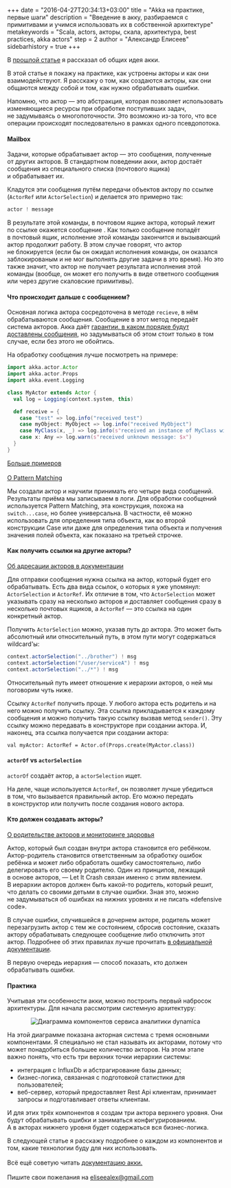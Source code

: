 +++
date = "2016-04-27T20:34:13+03:00"
title = "Akka на практике, первые шаги"
description = "Введение в акку, разбираемся с примитивами и учимся использовать их в собственной архитектуре"
metakeywords = "Scala, actors, акторы, скала, архитектура, best practices, akka actors"
step = 2
author = "Александр Елисеев"
sidebarhistory = true
+++

В [прошлой статье](/dynamica-1/1-akka/) я рассказал об общих идея акки.

В этой статье я покажу на практике, как устроены акторы и как они взаимодействуют.
Я расскажу о том, как создаются акторы, как они общаются между собой и том, как нужно обрабатывать ошибки.

Напомню, что актор — это абстракция, которая позволяет использовать изменяющиеся ресурсы при обработке поступивших задач, не задумываясь о многопоточности. Это возможно из-за того, что все операции происходят последовательно в рамках одного псевдопотока.

#### Mailbox

Задачи, которые обрабатывает актор — это сообщения, полученные от других акторов. В стандартном поведении акки, актор достаёт сообщения из специального списка (почтового ящика) и обрабатывает их.

Кладутся эти сообщения путём передачи объектов актору по ссылке (`ActorRef` или `ActorSelection`) и делается это примерно так:

```scala
actor ! message
```

В результате этой команды, в почтовом ящике актора, который лежит по ссылке окажется сообщение .
Как только сообщение попадёт в почтовый ящик, исполнение этой команды закончится и вызывающий актор продолжит работу.
В этом случае говорят, что актор не блокируется (если бы он ожидал исполнения команды, он оказался заблокированым и не мог выполнять другие задачи в это время).
Но это также значит, что актор не получает результата исполнения этой команды (вообще, он может его получить в виде ответного сообщения или через другие скаловские примитивы).

#### Что происходит дальше с сообщением?

Основная логика актора сосредоточена в методе `recieve`, в нём обрабатываются сообщения.
Сообщение в этот метод передаёт система акторов.
Акка даёт [гарантии, в каком порядке будут доставлены сообщения](http://doc.akka.io/docs/akka/current/general/message-delivery-reliability.html),
но задумываться об этом стоит только в том случае, если без этого не обойтись.

На обработку сообщения лучше посмотреть на примере:


```scala
import akka.actor.Actor
import akka.actor.Props
import akka.event.Logging

class MyActor extends Actor {
  val log = Logging(context.system, this)

  def receive = {
    case "test" => log.info("received test")
    case myObject: MyObject => log.info("received MyObject")
    case MyClass(x, _) => log.info(s"received an instance of MyClass with first field [$x]")
    case x: Any => log.warn(s"received unknown message: $x")
  }
}
```

<div class="factoid">
  <a href="http://doc.akka.io/docs/akka/current/scala/actors.html">Больше примеров</a><br><br>
  <a href="http://docs.scala-lang.org/tutorials/tour/pattern-matching.html">О Pattern Matching</a>
</div>

Мы создали актор и научили принимать его четыре вида сообщений. Результаты приёма мы записываем в логи.
Для обработки сообщений используется Pattern Matching, эта конструкция, похожа на `switch...case`, но более универсальна.
В частности, её можно использовать для определения типа объекта, как во второй конструкции Case
или даже для определения типа объекта и получения значения полей объекта, как показано на третьей строчке.

#### Как получить ссылки на другие акторы?

<div class="factoid">
  <a href="http://doc.akka.io/docs/akka/current/general/addressing.html">Об адресации акторов в документации</a>
</div>

Для отправки сообщения нужна ссылка на актор, который будет его обрабатывать.
Есть два вида ссылок, о которых я уже упомянул: `ActorSelection` и `ActorRef`.
Их отличие в том, что `ActorSelection` может указывать сразу на несколько акторов
и доставляет сообщения сразу в несколько почтовых ящиков, а `ActorRef` — это ссылка
на один конкретный актор.

Получить `ActorSelection` можно, указав путь до актора. Это может быть абсолютный или относительный путь, в этом пути могут содержаться wildcard'ы:

```scala
context.actorSelection("../brother") ! msg
context.actorSelection("/user/serviceA") ! msg
context.actorSelection("../*") ! msg
```

Относительный путь имеет отношение к иерархии акторов, о ней мы поговорим чуть ниже.

Ссылку `ActorRef` получить проще. У любого актора есть родитель и на него можно получить ссылку.
Эта ссылка прикладывается к каждому сообщения и можно получить такую ссылку вызвав метод `sender()`.
Эту ссылку можно передавать в конструкторе при создании актора.
И, наконец, эта ссылка получается при создании актора:

```
val myActor: ActorRef = Actor.of(Props.create(MyActor.class))
```

<div class="summary">
  <h4><code>actorOf</code> vs <code>actorSelection</code></h4>
  <p><code>actorOf</code> создаёт актор, а <code>actorSelection</code> ищет.</p>
  <p>На деле, чаще используется <code>ActorRef</code>, он позволяет лучше убедиться
  в том, что вызывается правильный актор. Его можно передать в конструктор
  или получить после создания нового актора.</p>
</div>

#### Кто должен создавать акторы?

<div class="factoid">
  <a href="http://doc.akka.io/docs/akka/current/general/supervision.html">О родительстве акторов и мониторинге здоровья</a>
</div>

Актор, который был создан внутри актора становится его ребёнком. Актор-родитель становится ответственным за обработку ошибок ребёнка
и может либо обработать ошибку самостоятельно, либо делегировать его своему родителю.
Один из принципов, лежащий в основе акторов, — Let It Crash связан именно с этим явлением.
В иерархии акторов должен быть какой-то родитель, который решит, что делать со своими детьми в случае ошибки.
Зная это, можно не задумываться об ошибках на нижних уровнях и не писать «defensive code».

В случае ошибки, случившейся в дочернем акторе, родитель может перезагрузить актор
с тем же состоянием, сбросив состояние, сказать актору обрабатывать следующее сообщение
либо отключить этот актор. Подробнее об этих правилах лучше прочитать
[в официальной документации](http://doc.akka.io/docs/akka/current/general/supervision.html#What_Supervision_Means).

<div class="summary">
  <p>В первую очередь иерархия — способ показать, кто должен обрабатывать ошибки.</p>
</div>

#### Практика

Учитывая эти особенности акки, можно построить первый набросок архитектуры.
Для начала рассмотрим системную архитектуру:

<div style="text-align: center">
  <img src="/image/dy-1-2/components.png" style="max-width: 450px;" title="Диаграмма компонентов сервиса аналитики dynamica" alt="Диаграмма компонентов сервиса аналитики dynamica"/>
</div>

На этой диаграмме показана акторная система с тремя основными компонентами.
Я специально не стал называть их акторами, потому что может понадобиться большее количество акторов.
На этом этапе важно понять, что есть три верхних точки иерархии системы:

- интеграция с InfluxDb и абстрагирование базы данных;
- бизнес-логика, связанная с подготовкой статистики для пользователей;
- веб-сервер, который предоставляет Rest Api клиентам, принимает запросы
и подготавливает ответы клиентам.

И для этих трёх компонентов я создам три актора верхнего уровня.
Они будут обрабатывать ошибки и заниматься конфигурированием.
А в акторах нижнего уровня будет содержаться вся бизнес-логика.


<div class="factoid factoid-bottom">
    В следующей статье я расскажу подробнее о каждом из компонентов и том,
    какие технологии буду для них использовать.<br>
    <br>
    Всё ещё советую читать <a href="http://doc.akka.io/docs/akka/current/scala.html">документацию акки.</a><br>
    <br>
    Пишите свои пожелания на <a href="mailto:eliseealex@gmail.com?Subject=%d0%91%d0%bb%d0%be%d0%b3%20%d0%90%d0%bb%d0%b5%d0%ba%d1%81%d0%b0%d0%bd%d0%b4%d1%80%d0%b0%20%d0%95%d0%bb%d0%b8%d1%81%d0%b5%d0%b5%d0%b2%d0%b0" rel="nofollow">eliseealex@gmail.com</a>
</div>
